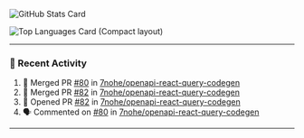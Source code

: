 ![GitHub Stats Card](https://github-readme-stats.vercel.app/api?username=7nohe&count_private=true&theme=react)

![Top Languages Card (Compact layout)](https://github-readme-stats.vercel.app/api/top-langs/?username=7nohe&layout=compact&theme=react)

---

### :koala: Recent Activity

<!--START_SECTION:activity-->
1. 🎉 Merged PR [#80](https://github.com/7nohe/openapi-react-query-codegen/pull/80) in [7nohe/openapi-react-query-codegen](https://github.com/7nohe/openapi-react-query-codegen)
2. 🎉 Merged PR [#82](https://github.com/7nohe/openapi-react-query-codegen/pull/82) in [7nohe/openapi-react-query-codegen](https://github.com/7nohe/openapi-react-query-codegen)
3. 💪 Opened PR [#82](https://github.com/7nohe/openapi-react-query-codegen/pull/82) in [7nohe/openapi-react-query-codegen](https://github.com/7nohe/openapi-react-query-codegen)
4. 🗣 Commented on [#80](https://github.com/7nohe/openapi-react-query-codegen/pull/80#issuecomment-2067854454) in [7nohe/openapi-react-query-codegen](https://github.com/7nohe/openapi-react-query-codegen)
<!--END_SECTION:activity-->

---
